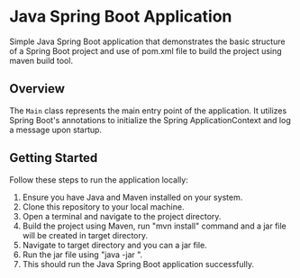 # Java Spring Boot Application

Simple Java Spring Boot application that demonstrates the basic structure of a Spring Boot project and use of pom.xml file to build the project using maven build tool.

## Overview

The `Main` class represents the main entry point of the application. It utilizes Spring Boot's annotations to initialize the Spring ApplicationContext and log a message upon startup.

## Getting Started

Follow these steps to run the application locally:

1. Ensure you have Java and Maven installed on your system.
2. Clone this repository to your local machine.
3. Open a terminal and navigate to the project directory.
4. Build the project using Maven, run "mvn install" command and a jar file will be created in target directory.
5. Navigate to target directory and you can a jar file.
6. Run the jar file using "java -jar <jar-file-name>".
7. This should run the Java Spring Boot application successfully.
